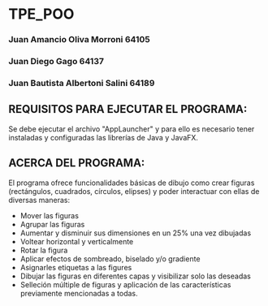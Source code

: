 # TPE_POO


### Juan Amancio Oliva Morroni 64105
### Juan Diego Gago 64137
### Juan Bautista Albertoni Salini 64189

## REQUISITOS PARA EJECUTAR EL PROGRAMA:

Se debe ejecutar el archivo "AppLauncher" y para ello es necesario tener instaladas y configuradas las librerías de Java y JavaFX.

## ACERCA DEL PROGRAMA:

El programa ofrece funcionalidades básicas de dibujo como crear figuras (rectángulos, cuadrados, círculos, elipses) y poder interactuar con ellas de diversas maneras:

- Mover las figuras
- Agrupar las figuras
- Aumentar y disminuir sus dimensiones en un 25% una vez dibujadas
- Voltear horizontal y verticalmente
- Rotar la figura
- Aplicar efectos de sombreado, biselado y/o gradiente
- Asignarles etiquetas a las figures
- Dibujar las figuras en diferentes capas y visibilizar solo las deseadas
- Selleción múltiple de figuras y aplicación de las características previamente mencionadas a todas.
